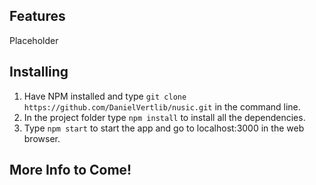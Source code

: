 ## Features

Placeholder

## Installing

1. Have NPM installed and type `git clone https://github.com/DanielVertlib/nusic.git` in the command line.
1. In the project folder type `npm install` to install all the dependencies.
1. Type `npm start` to start the app and go to localhost:3000 in the web browser.

## More Info to Come!